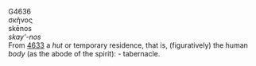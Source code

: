 G4636  
σκῆνος  
skēnos  
*skay‘-nos*  
From [4633](g4633) a *hut* or temporary residence, that is,
(figuratively) the human *body* (as the abode of the spirit): -
tabernacle.  
